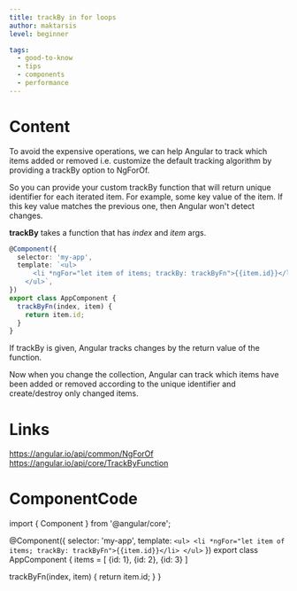 ```yaml
---
title: trackBy in for loops
author: maktarsis
level: beginner

tags:
  - good-to-know
  - tips
  - components
  - performance
---
```


# Content
To avoid the expensive operations, we can help Angular to track which items added or removed i.e. customize the default tracking algorithm by providing a trackBy option to NgForOf.

So you can provide your custom trackBy function that will return unique identifier for each iterated item. 
For example, some key value of the item. If this key value matches the previous one, then Angular won't detect changes.

**trackBy** takes a function that has _index_ and _item_ args. 

```typescript
@Component({
  selector: 'my-app',
  template: `<ul>
      <li *ngFor="let item of items; trackBy: trackByFn">{{item.id}}</li>
    </ul>`,
})
export class AppComponent { 
  trackByFn(index, item) {
    return item.id;
  }
}
```
If trackBy is given, Angular tracks changes by the return value of the function. 

Now when you change the collection, Angular can track which items have been added or removed according to the unique identifier and create/destroy only changed items.

# Links

https://angular.io/api/common/NgForOf
https://angular.io/api/core/TrackByFunction

# ComponentCode
import { Component } from '@angular/core';

@Component({
  selector: 'my-app',
  template: `
    <ul>
      <li *ngFor="let item of items; trackBy: trackByFn">{{item.id}}</li>
    </ul>
  `
})
export class AppComponent {
 items = [
   {id: 1},
   {id: 2},
   {id: 3}
 ]

  trackByFn(index, item) {
    return item.id;
  } 
}
